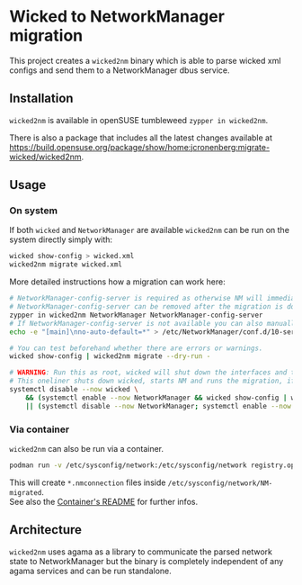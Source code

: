 # Wicked to NetworkManager migration
This project creates a `wicked2nm` binary which is able to parse wicked xml
configs and send them to a NetworkManager dbus service.
## Installation
`wicked2nm` is available in openSUSE tumbleweed `zypper in wicked2nm`.

There is also a package that includes all the latest changes available at
https://build.opensuse.org/package/show/home:jcronenberg:migrate-wicked/wicked2nm.
## Usage
### On system
If both `wicked` and `NetworkManager` are available `wicked2nm` can be run on the system directly simply with:
```bash
wicked show-config > wicked.xml
wicked2nm migrate wicked.xml
```
More detailed instructions how a migration can work here:
```bash
# NetworkManager-config-server is required as otherwise NM will immediately add connections for all interfaces, resulting in duplicates.
# NetworkManager-config-server can be removed after the migration is done.
zypper in wicked2nm NetworkManager NetworkManager-config-server
# If NetworkManager-config-server is not available you can also manually add the drop-in configuration.
echo -e "[main]\nno-auto-default=*" > /etc/NetworkManager/conf.d/10-server.conf

# You can test beforehand whether there are errors or warnings.
wicked show-config | wicked2nm migrate --dry-run -

# WARNING: Run this as root, wicked will shut down the interfaces and they will only come up again once the migration is done.
# This oneliner shuts down wicked, starts NM and runs the migration, if anything went wrong it starts wicked again.
systemctl disable --now wicked \
    && (systemctl enable --now NetworkManager && wicked show-config | wicked2nm migrate --continue-migration --activate-connections -) \
    || (systemctl disable --now NetworkManager; systemctl enable --now wicked)
```
### Via container
`wicked2nm` can also be run via a container.
```bash
podman run -v /etc/sysconfig/network:/etc/sysconfig/network registry.opensuse.org/home/jcronenberg/migrate-wicked/containers/opensuse/wicked2nm:latest
```
This will create `*.nmconnection` files inside `/etc/sysconfig/network/NM-migrated`.  
See also the [Container's README](https://build.opensuse.org/projects/home:jcronenberg:migrate-wicked/packages/wicked2nm-container/files/README?expand=1)
for further infos.
## Architecture
`wicked2nm` uses agama as a library to communicate the parsed network state to NetworkManager
but the binary is completely independent of any agama services and can be run standalone.
